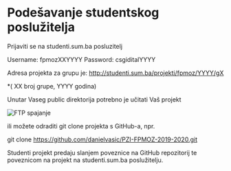 # Podešavanje studentskog poslužitelja
Prijaviti se na studenti.sum.ba posluzitelj

Username: fpmozXXYYYY Password: csgiditalYYYY

Adresa projekta za grupu je: http://studenti.sum.ba/projekti/fpmoz/YYYY/gX

*( XX broj grupe, YYYY godina)

Unutar Vaseg public direktorija potrebno je učitati Vaš projekt

![FTP spajanje](https://doc-00-2g-docs.googleusercontent.com/docs/securesc/k64uipbbjpd6tpkt8f9jpvi68mqepgls/b545gh6qdvoo70mm92amimerkouo5ko5/1579262400000/03337537618500722049/15924744722891206580/1ivPgQqYVEu2n9ljFTq5qIkF0oBvX3Low?authuser=0&nonce=fb11ovjqq07gu&user=15924744722891206580&hash=2vqle4bsmdb3o38v4qqa937mbjmu3j12)

ili možete odraditi git clone projekta s GitHub-a, npr.

git clone https://github.com/danielvasic/PZI-FPMOZ-2019-2020.git

Studenti projekt predaju slanjem poveznice na GitHub repozitorij te poveznicom na projekt na studenti.sum.ba poslužitelju.
